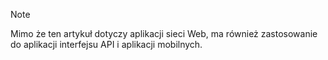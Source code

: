 > [!NOTE]
> Mimo że ten artykuł dotyczy aplikacji sieci Web, ma również zastosowanie do aplikacji interfejsu API i aplikacji mobilnych.
> 
> 

<!--HONumber=Sep16_HO3-->


